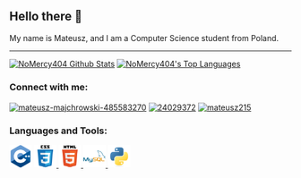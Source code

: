 ## Hello there 👋
My name is Mateusz, and I am a Computer Science student from Poland.

---

<a><a href="https://github.com/NoMercy404"><img alt="NoMercy404 Github Stats" src="https://github-readme-stats.vercel.app/api?username=nomercy404&show_icons=true&count_private=true&theme=react&border_color=FFFFFF&hide_border=true&bg_color=0D1117&title_color=FFFFFF&text_color=9f9f9f&icon_color=FF10F0" height="192px" width="49.5%"/></a>
<a href="https://github.com/NoMercy404"><img alt="NoMercy404's Top Languages"  src="https://github-readme-stats.vercel.app/api/top-langs?username=nomercy404&langs_count=8&layout=compact&count_private=true&theme=react&border_color=7F3FBF&bg_color=0D1117&hide_border=true&title_color=FFFFFF&icon_color=FF10F0&text_color=9f9f9f" height="192px" width="49.5%"/></a>





<h3 align="left">Connect with me:</h3>
<p align="left">
<a href="https://linkedin.com/in/mateusz-majchrowski-485583270" target="blank"><img align="center" src="https://raw.githubusercontent.com/rahuldkjain/github-profile-readme-generator/master/src/images/icons/Social/linked-in-alt.svg" alt="mateusz-majchrowski-485583270" height="30" width="40" /></a>
<a href="https://stackoverflow.com/users/24029372" target="blank"><img align="center" src="https://raw.githubusercontent.com/rahuldkjain/github-profile-readme-generator/master/src/images/icons/Social/stack-overflow.svg" alt="24029372" height="30" width="40" /></a>
<a href="https://www.leetcode.com/mateusz215" target="blank"><img align="center" src="https://raw.githubusercontent.com/rahuldkjain/github-profile-readme-generator/master/src/images/icons/Social/leet-code.svg" alt="mateusz215" height="30" width="40" /></a>


<h3 align="left">Languages and Tools:</h3>
<p align="left"> <a href="https://www.w3schools.com/cpp/" target="_blank" rel="noreferrer"> <img src="https://raw.githubusercontent.com/devicons/devicon/master/icons/cplusplus/cplusplus-original.svg" alt="cplusplus" width="40" height="40"/></a> 
  <a href="https://www.w3schools.com/css/" target="_blank" rel="noreferrer"> <img src="https://raw.githubusercontent.com/devicons/devicon/master/icons/css3/css3-original-wordmark.svg" alt="css3" width="40" height="40"/> </a> 
  <a href="https://www.w3.org/html/" target="_blank" rel="noreferrer"> <img src="https://raw.githubusercontent.com/devicons/devicon/master/icons/html5/html5-original-wordmark.svg" alt="html5" width="40" height="40"/> </a>
  <a href="https://www.mysql.com" target="_blank" rel="noreferrer"><img src="https://raw.githubusercontent.com/devicons/devicon/master/icons/mysql/mysql-original-wordmark.svg" alt="mysql" width="40" height="40"/> </a>
  <a href="https://www.python.org" target="_blank" rel="noreferrer"> <img src="https://raw.githubusercontent.com/devicons/devicon/master/icons/python/python-original.svg" alt="python" width="40" height="40"/> </a> </p>
